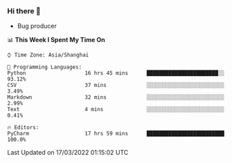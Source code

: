 ### Hi there 👋
* Bug producer
<!--START_SECTION:waka-->
📊 **This Week I Spent My Time On** 

```text
⌚︎ Time Zone: Asia/Shanghai

💬 Programming Languages: 
Python                   16 hrs 45 mins      ███████████████████████░░   93.12% 
CSV                      37 mins             ░░░░░░░░░░░░░░░░░░░░░░░░░   3.49% 
Markdown                 32 mins             ░░░░░░░░░░░░░░░░░░░░░░░░░   2.99% 
Text                     4 mins              ░░░░░░░░░░░░░░░░░░░░░░░░░   0.41%

🔥 Editors: 
PyCharm                  17 hrs 59 mins      █████████████████████████   100.0%

```


 Last Updated on 17/03/2022 01:15:02 UTC
<!--END_SECTION:waka-->
